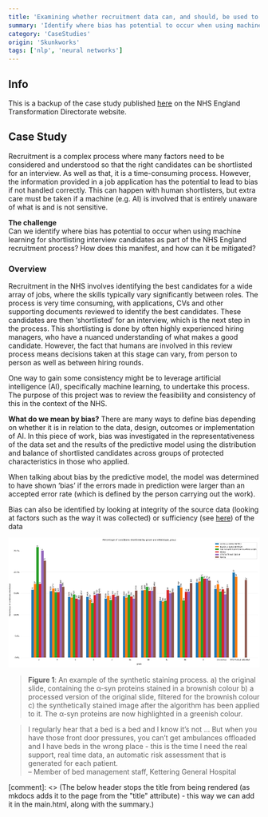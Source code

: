 ```yaml
---
title: 'Examining whether recruitment data can, and should, be used to train AI models for shortlisting interview candidates'
summary: 'Identify where bias has potential to occur when using machine learning for shortlisting interview candidates and mitigate it'
category: 'CaseStudies'
origin: 'Skunkworks'
tags: ['nlp', 'neural networks']
---
```


## Info
This is a backup of the case study published [here](https://transform.england.nhs.uk/ai-lab/explore-all-resources/develop-ai/examining-whether-recruitment-data-can-and-should-be-used-to-train-ai-models-for-shortlisting-interview-candidates/) on the NHS England Transformation Directorate website.

## Case Study
Recruitment is a complex process where many factors need to be considered and understood so that the right candidates can be shortlisted for an interview. As well as that, it is a time-consuming process. However, the information provided in a job application has the potential to lead to bias if not handled correctly. This can happen with human shortlisters, but extra care must be taken if a machine (e.g. AI) is involved that is entirely unaware of what is and is not sensitive.


**The challenge**  
Can we identify where bias has potential to occur when using machine learning for shortlisting interview candidates as part of the NHS England recruitment process? How does this manifest, and how can it be mitigated?


### Overview
Recruitment in the NHS involves identifying the best candidates for a wide array of jobs, where the skills typically vary significantly between roles. The process is very time consuming, with applications, CVs and other supporting documents reviewed to identify the best candidates. These candidates are then ‘shortlisted’ for an interview, which is the next step in the process. This shortlisting is done by often highly experienced hiring managers, who have a nuanced understanding of what makes a good candidate. However, the fact that humans are involved in this review process means decisions taken at this stage can vary, from person to person as well as between hiring rounds.

One way to gain some consistency might be to leverage artificial intelligence (AI), specifically machine learning, to undertake this process. The purpose of this project was to review the feasibility and consistency of this in the context of the NHS.

**What do we mean by bias?**
There are many ways to define bias depending on whether it is in relation to the data, design, outcomes or implementation of AI. In this piece of work, bias was investigated in the representativeness of the data set and the results of the predictive model using the distribution and balance of shortlisted candidates across groups of protected characteristics in those who applied.

When talking about bias by the predictive model, the model was determined to have shown ‘bias’ if the errors made in prediction were larger than an accepted error rate (which is defined by the person carrying out the work).

Bias can also be identified by looking at integrity of the source data (looking at factors such as the way it was collected) or sufficiency (see [here](https://en.wikipedia.org/wiki/Fairness_(machine_learning)#:~:text=of%20a%20model.%22-,Sufficiency,-%5Bedit%5D)) of the data

![Bed allocation screenshot](../images/Recruitment_graph.width-800.png)
> **Figure 1**: An example of the synthetic staining process. a) the original slide, containing the α-syn proteins stained in a brownish colour b) a processed version of the original slide, filtered for the brownish colour c) the synthetically stained image after the algorithm has been applied to it. The α-syn proteins are now highlighted in a greenish colour.

> I regularly hear that a bed is a bed and I know it’s not ... But when you have those front door pressures, you can’t get ambulances offloaded and I have beds in the wrong place - this is the time I need the real support, real time data, an automatic risk assessment that is generated for each patient.  
– Member of bed management staff, Kettering General Hospital

[comment]: <> (The below header stops the title from being rendered (as mkdocs adds it to the page from the "title" attribute) - this way we can add it in the main.html, along with the summary.)
#
